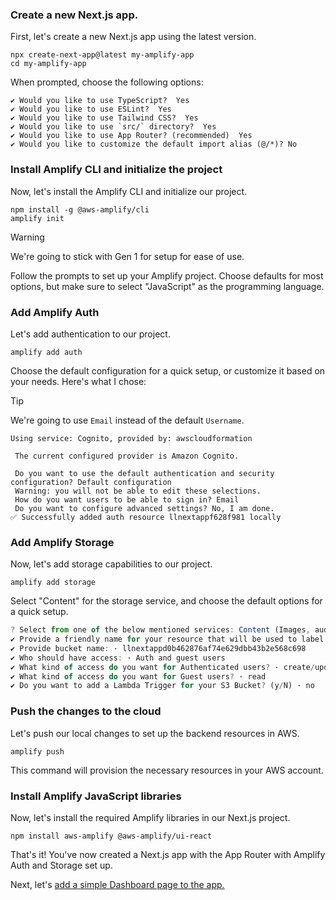 ### Create a new Next.js app. 

First, let's create a new Next.js app using the latest version. 

```shellscript
npx create-next-app@latest my-amplify-app
cd my-amplify-app
```

When prompted, choose the following options:

```
✔ Would you like to use TypeScript?  Yes
✔ Would you like to use ESLint?  Yes
✔ Would you like to use Tailwind CSS?  Yes
✔ Would you like to use `src/` directory?  Yes
✔ Would you like to use App Router? (recommended)  Yes
✔ Would you like to customize the default import alias (@/*)? No
```


### Install Amplify CLI and initialize the project

Now, let's install the Amplify CLI and initialize our project.

```shellscript
npm install -g @aws-amplify/cli
amplify init
```

> [!WARNING]  
> We're going to stick with Gen 1 for setup for ease of use.




Follow the prompts to set up your Amplify project. Choose defaults for most options, but make sure to select "JavaScript" as the programming language.

### Add Amplify Auth

Let's add authentication to our project.

```shellscript
amplify add auth
```

Choose the default configuration for a quick setup, or customize it based on your needs. Here's what I chose: 

> [!TIP]  
> We're going to use `Email` instead of the default `Username`. 

```
Using service: Cognito, provided by: awscloudformation
 
 The current configured provider is Amazon Cognito. 
 
 Do you want to use the default authentication and security configuration? Default configuration
 Warning: you will not be able to edit these selections. 
 How do you want users to be able to sign in? Email
 Do you want to configure advanced settings? No, I am done.
✅ Successfully added auth resource llnextappf628f981 locally

```

### Add Amplify Storage

Now, let's add storage capabilities to our project.

```shellscript
amplify add storage
```

Select "Content" for the storage service, and choose the default options for a quick setup.

```typescript
? Select from one of the below mentioned services: Content (Images, audio, video, etc.)
✔ Provide a friendly name for your resource that will be used to label this category in the project: · s3cd2aa16a
✔ Provide bucket name: · llnextappd0b462876af74e629dbb43b2e568c698
✔ Who should have access: · Auth and guest users
✔ What kind of access do you want for Authenticated users? · create/update, read, delete
✔ What kind of access do you want for Guest users? · read
✔ Do you want to add a Lambda Trigger for your S3 Bucket? (y/N) · no

```


### Push the changes to the cloud

Let's push our local changes to set up the backend resources in AWS.

```shellscript
amplify push
```

This command will provision the necessary resources in your AWS account.

### Install Amplify JavaScript libraries

Now, let's install the required Amplify libraries in our Next.js project. 

```shellscript
npm install aws-amplify @aws-amplify/ui-react
```



That's it! You've now created a Next.js app with the App Router with Amplify Auth and Storage set up.

Next, let's [add a simple Dashboard page to the app.](02-add-a-dashboard-page-and-layout.md)